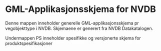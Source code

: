 # GML-Applikasjonsskjema for NVDB

Denne mappen inneholder generelle GML-applikasjonsskjema pr vegobjekttype i NVDB. Skjemaene er generert fra NVDB Datakatalogen. 

Undermappen PS inneholder spesifikke og versjonerte skjema for produktspesifikasjoner
